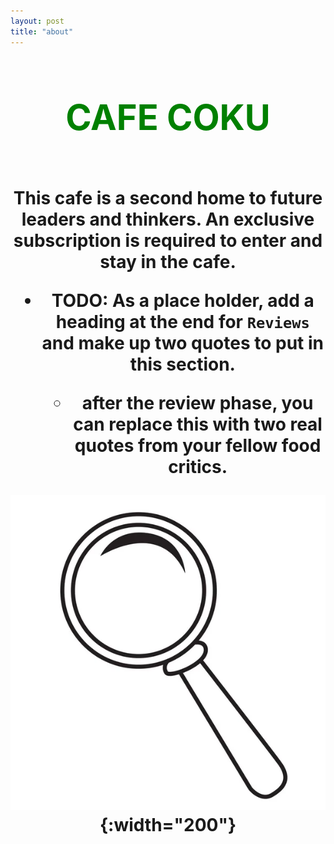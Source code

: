 ```yaml
---
layout: post
title: "about"
---
```


<h1 align="center"><span>

# <span style="color:green">CAFE COKU</span> <h1>

This cafe is a second home to future leaders and thinkers. An exclusive subscription is required to enter and stay in the cafe. 


- TODO: As a place holder, add a heading at the end for `Reviews` and make up two quotes to
  put in this section.
 
  - after the review phase, you can replace this with two real quotes from your fellow
  food critics.

![logo](./assets/images/magnifying-glass-logo.jpeg){:width="200"}





